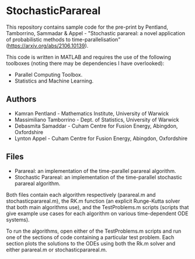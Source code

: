 # StochasticParareal

This repository contains sample code for the pre-print by Pentland, Tamborrino, Sammadar & Appel - "Stochastic parareal: a novel application of probabilistic methods to time-parallelisation" (https://arxiv.org/abs/2106.10139).

This code is written in MATLAB and requires the use of the following toolboxes (noting there may be dependencies I have overlooked):
* Parallel Computing Toolbox.
* Statistics and Machine Learning.

## Authors

* Kamran Pentland - Mathematics Institute, University of Warwick
* Massimiliano Tamborrino - Dept. of Statistics, University of Warwick
* Debasmita Samaddar - Cuham Centre for Fusion Energy, Abingdon, Oxfordshire
* Lynton Appel - Cuham Centre for Fusion Energy, Abingdon, Oxfordshire


## Files
* Parareal: an implementation of the time-parallel parareal algorithm.
* Stochastic Parareal: an implementation of the time-parallel stochastic parareal algorithm.

Both files contain each algorithm respectively (parareal.m and stochasticparareal.m), the RK.m function (an explicit Runge-Kutta solver that both main algorithms use), and the TestProblems.m scripts (scripts that give example use cases for each algorithm on various time-dependent ODE systems).

To run the algorithms, open either of the TestProblems.m scripts and run one of the sections of code containing a particular test problem. Each section plots the solutions to the ODEs using both the Rk.m solver and either parareal.m or stochasticparareal.m. 



